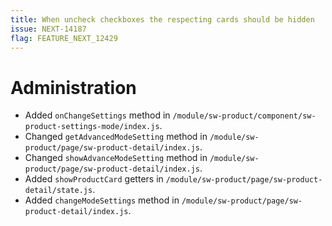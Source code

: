 ```yaml
---
title: When uncheck checkboxes the respecting cards should be hidden
issue: NEXT-14187
flag: FEATURE_NEXT_12429
---
```

# Administration
* Added `onChangeSettings` method in `/module/sw-product/component/sw-product-settings-mode/index.js`.
* Changed `getAdvancedModeSetting` method in `/module/sw-product/page/sw-product-detail/index.js`.
* Changed `showAdvanceModeSetting` method in `/module/sw-product/page/sw-product-detail/index.js`.
* Added `showProductCard` getters in `/module/sw-product/page/sw-product-detail/state.js`.
* Added `changeModeSettings` method in `/module/sw-product/page/sw-product-detail/index.js`.
